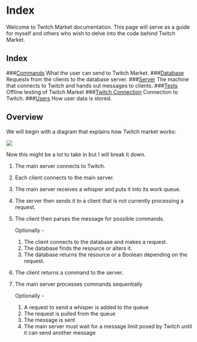 # Index
Welcome to Twitch Market documentation. This page will serve as a guide for myself and others who wish to delve into the code behind Twitch Market. 

## Index
###[Commands](https://vsquiddevv.github.io/twitch-market/commands/)
What the user can send to Twitch Market.
###[Database](https://vsquiddevv.github.io/twitch-market/database/)
Requests from the clients to the database server.
###[Server](https://vsquiddevv.github.io/twitch-market/server/)
The machine that connects to Twitch and hands out messages to clients.
###[Tests](https://vsquiddevv.github.io/twitch-market/tests/)
Offline testing of Twitch Market
###[Twitch Connection](https://vsquiddevv.github.io/twitch-market/twitch_communication/)
Connection to Twitch.
###[Users](https://vsquiddevv.github.io/twitch-market/users/)
How user data is stored.

## Overview
We will begin with a diagram that explains how Twitch market works:

![](https://www.websequencediagrams.com/cgi-bin/cdraw?lz=cGFydGljaXBhbnQgVHdpdGNoIGFzIHQKAAwMU2VydmVyIGFzIHMACw1Xb3JrIFF1ZXVlIGFzIHdvcmsAEQ5oaXNwZXIAFwtxAEoNQ2xpZW50IGFzIGMAYg1EYXRhYmFzAFAFZAAEFgBsCWRxCnMtPit0OiBzb2NrZXQuY29ubmVjdChbdACBSAVdKQpsb29wIGZvciBlYWNoIGMAcAUKYy0-czoAIxBzAIFjBV0pCmVuZAp0LT5zOiB3AIE-BgpzLT53b3JrOgCBYQVfcXVldWUucHV0KAAZBykKd29yay0-K2MAFQ1nZQAXC29wAIFQC1JlcXVlc3RzCiAgICBjLT5kAHwRZACBfwddKVxuc2VuZF9tZXNzYWdlKAARCCwgcgA_BikAQAVkLT5kcToAUQggYWRkZWQgdG8gAIEnBQAcBnEtPmQAGApwcm9jZXNzZWQANwhjOlJlc291cmNlIHJldHVybmVkAIIFBWMAgXQITQB8BgAVCSAocGFyc2VkKQpkZWFjdGl2YXRlIGMAggQHczogAIJKBiBwdWxscyBmcm9tAIEGB29wdCBTZW5kIACBTAcgdG8gAIMpBgCCCgVzLT53cTogaWYAgnYIIGluIGxpc3QocGF5bG9hZACBawZ3cQCDFgwAgmcKAIIJBnMtPnQ6AIEpCHNlbnQAg1AFAIEdC3QK&s=default)

Now this might be a lot to take in but I will break it down.

1. The main server connects to Twitch.
2. Each client connects to the main server.
3. The main server receives a whisper and puts it into its work queue.
4. The server then sends it to a client that is not currently processing a request.
5. The client then parses the message for possible commands.
  
	Optionally - 
	1. The client connects to the database and makes a request.
	2. The database finds the resource or alters it.
	3. The database returns the resource or a Boolean depending on the request.

6. The client returns a command to the server.
7. The main server processes commands sequentially
	
	Optionally -
	1. A request to send a whisper is added to the queue
	2. The request is pulled from the queue
	3. The message is sent
	4. The main server must wait for a message limit posed by Twitch until it can send another message
